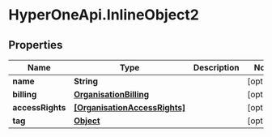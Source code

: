 # HyperOneApi.InlineObject2

## Properties
Name | Type | Description | Notes
------------ | ------------- | ------------- | -------------
**name** | **String** |  | [optional] 
**billing** | [**OrganisationBilling**](OrganisationBilling.md) |  | [optional] 
**accessRights** | [**[OrganisationAccessRights]**](OrganisationAccessRights.md) |  | [optional] 
**tag** | [**Object**](.md) |  | [optional] 


